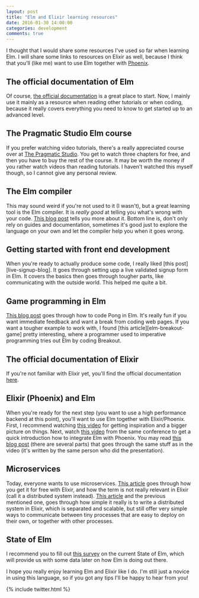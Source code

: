 ```yaml
---
layout: post
title: "Elm and Elixir learning resources"
date: 2016-01-30 14:00:00
categories: development
comments: true
---
```


I thought that I would share some resources I've used so far when learning Elm. I will share some links to resources on Elixir as well, because I think that you'll (like me) want to use Elm together with [Phoenix][phoenix].

## The official documentation of Elm
Of course, [the official documentation][official-doc] is a great place to start. Now, I mainly use it mainly as a resource when reading other tutorials or when coding, because it really covers everything you need to know to get started up to an advanced level.

## The Pragmatic Studio Elm course
If you prefer watching video tutorials, there's a really appreciated course over at [The Pragmatic Studio][pragmatic-studio]. You get to watch three chapters for free, and then you have to buy the rest of the course. It may be worth the money if you rather watch videos than reading tutorials. I haven't watched this myself though, so I cannot give any personal review.

## The Elm compiler
This may sound weird if you're not used to it (I wasn't), but a great learning tool is the Elm compiler. It is *really good* at telling you what's wrong with your code. [This blog post][compiler-blog] tells you more about it. Bottom line is, don't only rely on guides and documentation, sometimes it's good just to explore the language on your own and let the compiler help you when it goes wrong.

## Getting started with front end development
When you're ready to actually produce some code, I really liked [this post][live-signup-blog]. It goes through setting upp a live validated signup form in Elm. It covers the basics then goes through tougher parts, like communicating with the outside world. This helped me quite a bit.

## Game programming in Elm
[This blog post][making-pong] goes through how to code Pong in Elm. It's really fun if you want immediate feedback and want a break from coding web pages. If you want a tougher example to work with, I found [this article][elm-breakout-game] pretty interesting, where a programmer used to imperative programming tries out Elm by coding Breakout.

## The official documentation of Elixir
If you're not familiar with Elixir yet, you'll find the official documentation [here][elixir-doc].

## Elixir (Phoenix) and Elm
When you're ready for the next step (you want to use a high performance backend at this point), you'll want to use Elm together with Elixir/Phoenix. First, I recommend watching [this video][elixir-should-take-over-the-world] for getting inspiration and a bigger picture on things. Next, watch [this video][phoenix-with-elm-youtube] from the same conference to get a quick introduction how to integrate Elm with Phoenix. You may read [this blog post][phoenix-with-elm-blog] (there are several parts) that goes through the same stuff as in the video (it's written by the same person who did the presentation).

## Microservices
Today, everyone wants to use microservices. [This article][elixir-microservices] goes through how you get it for free with Elixir, and how the term is not really relevant in Elixir (call it a distributed system instead). [This article][elixir-umbrella] and the previous mentioned one, goes through how simple it really is to write a distributed system in Elixir, which is separated and scalable, but still offer very simple ways to communicate between tiny processes that are easy to deploy on their own, or together with other processes.

## State of Elm
I recommend you to fill out [this survey][state-of-elm] on the current State of Elm, which will provide us with some data later on how Elm is doing out there.

I hope you really enjoy learning Elm and Elixir like I do. I'm still just a novice in using this language, so if you got any tips I'll be happy to hear from you!

{% include twitter.html %}

[phoenix]: http://www.phoenixframework.org/
[frp-wikipedia]: https://en.wikipedia.org/wiki/Functional_reactive_programming
[frp-elm]: http://elm-lang.org/guide/reactivity
[official-doc]: http://elm-lang.org/docs
[pragmatic-studio]: https://pragmaticstudio.com/elm
[compiler-blog]: http://elm-lang.org/blog/compiler-errors-for-humans
[live-signup-form]: http://tech.noredink.com/post/129641182738/building-a-live-validated-signup-form-in-elm
[making-pong]: http://elm-lang.org/blog/making-pong
[elm-breakout]: https://github.com/Dobiasd/articles/blob/master/switching_from_imperative_to_functional_programming_with_games_in_Elm.md
[elixir-doc]: http://elixir-lang.org/
[phoenix-with-elm-youtube]: https://www.youtube.com/watch?v=MgFDZx1LmOE
[phoenix-with-elm-blog]: http://www.cultivatehq.com/posts/phoenix-elm-1/
[elixir-microservices]: http://blog.plataformatec.com.br/2015/06/elixir-in-times-of-microservices/
[elixir-should-take-over-the-world]: https://www.youtube.com/watch?v=X25xOhntr6s
[elixir-umbrella]: http://elixir-lang.org/getting-started/mix-otp/dependencies-and-umbrella-apps.html
[state-of-elm]: https://elm.brianthicks.com/state-of-elm/2016/survey/